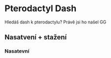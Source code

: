 # Pterodactyl Dash
Hledáš dash k pterodactylu? Právě jsi ho našel GG

## Nasatvení + stažení
### Nasatevní
